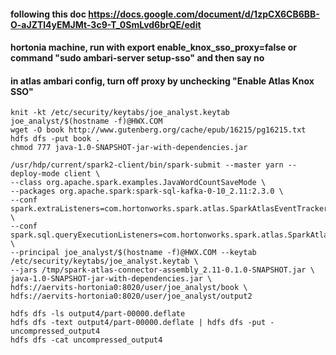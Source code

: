 #### following this doc https://docs.google.com/document/d/1zpCX6CB6BB-O-aJZTl4yEMJMt-3c9-T_0SmLvd6brQE/edit
#### hortonia machine, run with export enable_knox_sso_proxy=false or command "sudo ambari-server setup-sso" and then say no
#### in atlas ambari config, turn off proxy by unchecking "Enable Atlas Knox SSO" 

```
knit -kt /etc/security/keytabs/joe_analyst.keytab joe_analyst/$(hostname -f)@HWX.COM
wget -O book http://www.gutenberg.org/cache/epub/16215/pg16215.txt
hdfs dfs -put book .
chmod 777 java-1.0-SNAPSHOT-jar-with-dependencies.jar
```

```
/usr/hdp/current/spark2-client/bin/spark-submit --master yarn --deploy-mode client \
--class org.apache.spark.examples.JavaWordCountSaveMode \
--packages org.apache.spark:spark-sql-kafka-0-10_2.11:2.3.0 \
--conf spark.extraListeners=com.hortonworks.spark.atlas.SparkAtlasEventTracker \
--conf spark.sql.queryExecutionListeners=com.hortonworks.spark.atlas.SparkAtlasEventTracker  \
--principal joe_analyst/$(hostname -f)@HWX.COM --keytab /etc/security/keytabs/joe_analyst.keytab \
--jars /tmp/spark-atlas-connector-assembly_2.11-0.1.0-SNAPSHOT.jar \
java-1.0-SNAPSHOT-jar-with-dependencies.jar \
hdfs://aervits-hortonia0:8020/user/joe_analyst/book \
hdfs://aervits-hortonia0:8020/user/joe_analyst/output2
```

```
hdfs dfs -ls output4/part-00000.deflate
hdfs dfs -text output4/part-00000.deflate | hdfs dfs -put - uncompressed_output4
hdfs dfs -cat uncompressed_output4
```
